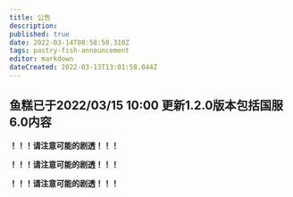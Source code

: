 ```yaml
---
title: 公告
description: 
published: true
date: 2022-03-14T08:58:50.310Z
tags: pastry-fish-announcement
editor: markdown
dateCreated: 2022-03-13T13:01:58.044Z
---
```


## 鱼糕已于2022/03/15 10:00 更新1.2.0版本包括国服6.0内容

**！！！请注意可能的剧透！！！**

**！！！请注意可能的剧透！！！**

**！！！请注意可能的剧透！！！**